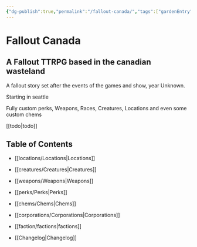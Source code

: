 ```yaml
---
{"dg-publish":true,"permalink":"/fallout-canada/","tags":["gardenEntry"]}
---
```



# Fallout Canada

## A Fallout TTRPG based in the canadian wasteland
  

A fallout story set after the events of the games and show, year Unknown.

  

Starting in seattle

  

Fully custom perks, Weapons, Races, Creatures, Locations and even some custom chems

  

[[todo\|todo]]

  

## Table of Contents

- [[locations/Locations\|Locations]]

- [[creatures/Creatures\|Creatures]]

- [[weapons/Weapons\|Weapons]]

- [[perks/Perks\|Perks]]

- [[chems/Chems\|Chems]]

- [[corporations/Corporations\|Corporations]]

- [[faction/factions\|factions]]

- [[Changelog\|Changelog]]